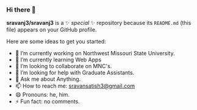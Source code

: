 ### Hi there 👋


**sravanj3/sravanj3** is a ✨ _special_ ✨ repository because its `README.md` (this file) appears on your GitHub profile.

Here are some ideas to get you started:

- 🔭 I’m currently working on Northwest Missouri State University.
- 🌱 I’m currently learning Web Apps
- 👯 I’m looking to collaborate on MNC's.
- 🤔 I’m looking for help with Graduate Assistants.
- 💬 Ask me about Anything.
- 📫 How to reach me: sravansatish3@gmail.com
- 😄 Pronouns: he, him.
- ⚡ Fun fact: no comments.

